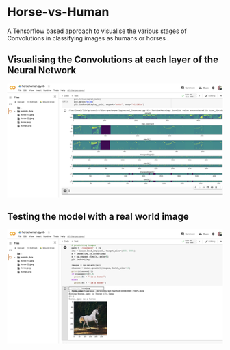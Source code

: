 # Horse-vs-Human
A Tensorflow based approach to visualise the various stages of Convolutions in classifying images as humans or horses .

## Visualising the Convolutions at each layer of the Neural Network

![](./img/visualising.png)

## Testing the model with a real world image

![](./img/testing.png)
